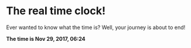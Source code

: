 # The real time clock!

Ever wanted to know what the time is? Well, your journey is about to end!

**The time is Nov 29, 2017, 06:24**